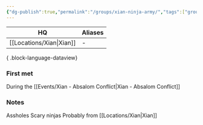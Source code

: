 ```yaml
---
{"dg-publish":true,"permalink":"/groups/xian-ninja-army/","tags":["group"],"dgShowBacklinks":true,"dgShowLocalGraph":true,"noteIcon":"group","created":"2023-12-28T16:19:07.078+01:00","updated":"2024-01-13T10:23:25.020+01:00"}
---
```


| HQ       | Aliases |
| -------- | ------- |
| [[Locations/Xian\|Xian]] | \-      |

{ .block-language-dataview}
### First met
During the [[Events/Xian - Absalom Conflict\|Xian - Absalom Conflict]]
### Notes
Assholes
Scary ninjas
Probably from [[Locations/Xian\|Xian]]